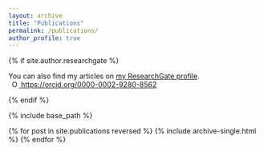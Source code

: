 ```yaml
---
layout: archive
title: "Publications"
permalink: /publications/
author_profile: true
---
```


{% if site.author.researchgate  %}
  <div class="wordwrap">You can also find my articles on <a href="{{site.author.researchgate }}">my ResearchGate profile</a>.</div>
<a
    id="cy-effective-orcid-url"
    class="underline"
     href="https://orcid.org/0000-0002-9280-8562"
     target="orcid.widget"
     rel="me noopener noreferrer"
     style="vertical-align: top">
     <img
        src="https://orcid.org/sites/default/files/images/orcid_16x16.png"
        style="width: 1em; margin-inline-start: 0.5em"
        alt="ORCID iD icon"/>
      https://orcid.org/0000-0002-9280-8562
    </a>

{% endif %}

{% include base_path %}

{% for post in site.publications reversed %}
  {% include archive-single.html %}
{% endfor %}
    

